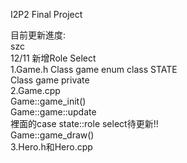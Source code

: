 I2P2 Final Project

目前更新進度:  
szc  
12/11 新增Role Select  
	1.Game.h  Class game enum class STATE  
	          Class game private   
	2.Game.cpp   
	    Game::game_init()  
	    Game::game::update  
		裡面的case state::role select待更新!!  
	    Game::game_draw()  
	3.Hero.h和Hero.cpp  
